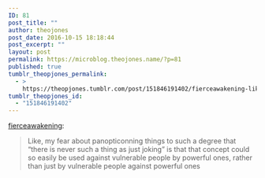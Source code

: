 ```yaml
---
ID: 81
post_title: ""
author: theojones
post_date: 2016-10-15 18:18:44
post_excerpt: ""
layout: post
permalink: https://microblog.theojones.name/?p=81
published: true
tumblr_theopjones_permalink:
  - >
    https://theopjones.tumblr.com/post/151846191402/fierceawakening-like-my-fear-about
tumblr_theopjones_id:
  - "151846191402"
---
```

<p><a class="tumblr_blog" href="http://fierceawakening.tumblr.com/post/151846172835">fierceawakening</a>:</p>
<blockquote>
<p>Like, my fear about panopticonning things to such a degree that “there is never such a thing as just joking” is that that concept could so easily be used against vulnerable people by powerful ones, rather than just by vulnerable people against powerful ones</p>
</blockquote>